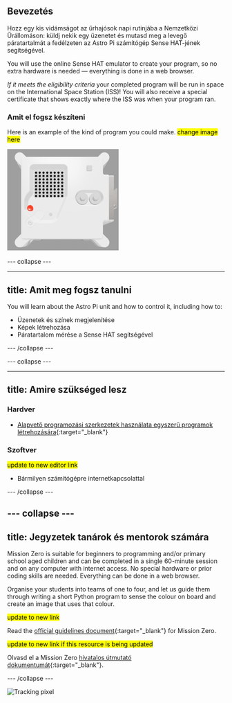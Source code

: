 ## Bevezetés

Hozz egy kis vidámságot az űrhajósok napi rutinjába a Nemzetközi Űrállomáson: küldj nekik egy üzenetet és mutasd meg a levegő páratartalmát a fedélzeten az Astro Pi számítógép Sense HAT-jének segítségével.

You will use the online Sense HAT emulator to create your program, so no extra hardware is needed — everything is done in a web browser.

*If it meets the eligibility criteria* your completed program will be run in space on the International Space Station (ISS)! You will also receive a special certificate that shows exactly where the ISS was when your program ran.

### Amit el fogsz készíteni

Here is an example of the kind of program you could make. <mark>change image here</mark>

![The Trinket Sense HAT emulator running a sample program which scrolls the humidity value across the LED matrix and then displays a picture of a fish](images/M0_4.gif)


--- collapse ---

---
title: Amit meg fogsz tanulni
---

You will learn about the Astro Pi unit and how to control it, including how to:
+ Üzenetek és színek megjelenítése
+ Képek létrehozása
+ Páratartalom mérése a Sense HAT segítségével

--- /collapse ---

--- collapse ---

---
title: Amire szükséged lesz
---

### Hardver

+ [Alapvető programozási szerkezetek használata egyszerű programok létrehozására](https://curriculum.raspberrypi.org/programming/creator/){:target="_blank"}

### Szoftver

<mark> update to new editor link </mark>
+ Bármilyen számítógépre internetkapcsolattal

--- /collapse ---

--- collapse ---
---
title: Jegyzetek tanárok és mentorok számára
---

Mission Zero is suitable for beginners to programming and/or primary school aged children and can be completed in a single 60-minute session and on any computer with internet access. No special hardware or prior coding skills are needed. Everything can be done in a web browser.

Organise your students into teams of one to four, and let us guide them through writing a short Python program to sense the colour on board and create an image that uses that colour.

<mark> update to new link </mark>

Read the [official guidelines document](https://astro-pi.org/media/mission-zero-guidelines/Astro_Pi_Mission_Zero_Guidelines_2021_22-en.pdf){:target="_blank"} for Mission Zero.

<mark> update to new link if this resource is being updated </mark>

 Olvasd el a Mission Zero [hivatalos útmutató dokumentumát](https://astro-pi.org/media/mission-zero-guidelines/Astro_Pi_Mission_Zero_Guidelines_2021_22-hu.pdf){:target="_blank"}.

--- /collapse ---

![Tracking pixel](https://code.org/api/hour/begin_raspberrypi_astropi.png)
